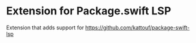 # Extension for Package.swift LSP

Extension that adds support for https://github.com/kattouf/package-swift-lsp
